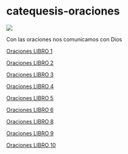<head>
<meta property="og:title" content="Oraciones" />
<meta property="og:description" content="Con las oraciones nos comunicamos con Dios" />
<meta property="og:image" content="https://dnielibarra.github.io/catequesis-oraciones/guadalupe200.jpg" />
<meta property="og:url" content="https://dnielibarra.github.io/catequesis-oraciones/" />
<meta property="og:type" content="website" />
</head>


# catequesis-oraciones

<img src="https://dnielibarra.github.io/catequesis-oraciones/guadalupecompartir.png">

Con las oraciones nos comunicamos con Dios

[Oraciones LIBRO 1](https://dnielibarra.github.io/catequesis-oraciones/libro1.html)

[Oraciones LIBRO 2](https://dnielibarra.github.io/catequesis-oraciones/libro2.html)

[Oraciones LIBRO 3](https://dnielibarra.github.io/catequesis-oraciones/libro3.html)

[Oraciones LIBRO 4](https://dnielibarra.github.io/catequesis-oraciones/libro4.html)

[Oraciones LIBRO 5](https://dnielibarra.github.io/catequesis-oraciones/libro5.html)

[Oraciones LIBRO 6](https://dnielibarra.github.io/catequesis-oraciones/libro6.html)

[Oraciones LIBRO 8](https://dnielibarra.github.io/catequesis-oraciones/libro8.html)

[Oraciones LIBRO 9](https://dnielibarra.github.io/catequesis-oraciones/libro9.html)

[Oraciones LIBRO 10](https://dnielibarra.github.io/catequesis-oraciones/libro10.html)
